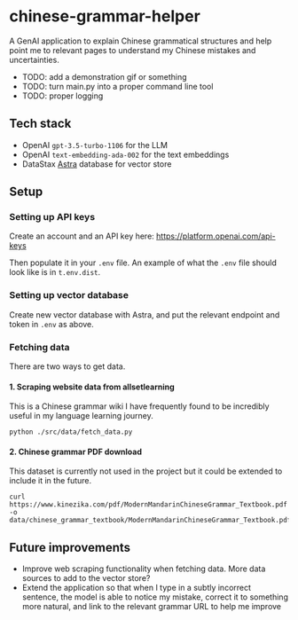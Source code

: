 # chinese-grammar-helper

A GenAI application to explain Chinese grammatical structures and help point me to relevant pages to understand my Chinese mistakes and uncertainties.

* TODO: add a demonstration gif or something
* TODO: turn main.py into a proper command line tool
* TODO: proper logging

## Tech stack

* OpenAI `gpt-3.5-turbo-1106` for the LLM
* OpenAI `text-embedding-ada-002` for the text embeddings
* DataStax [Astra](https://astra.datastax.com/) database for vector store

## Setup

### Setting up API keys

Create an account and an API key here: https://platform.openai.com/api-keys

Then populate it in your `.env` file. An example of what the `.env` file should look like is in `t.env.dist`.

### Setting up vector database

Create new vector database with Astra, and put the relevant endpoint and token in `.env` as above.

### Fetching data
There are two ways to get data.

#### 1. Scraping website data from allsetlearning
This is a Chinese grammar wiki I have frequently found to be incredibly useful in my language learning journey.
```
python ./src/data/fetch_data.py
```

#### 2. Chinese grammar PDF download
This dataset is currently not used in the project but it could be extended to include it in the future.
```
curl https://www.kinezika.com/pdf/ModernMandarinChineseGrammar_Textbook.pdf -o data/chinese_grammar_textbook/ModernMandarinChineseGrammar_Textbook.pdf
```

## Future improvements

* Improve web scraping functionality when fetching data. More data sources to add to the vector store?
* Extend the application so that when I type in a subtly incorrect sentence, the model is able to notice
  my mistake, correct it to something more natural, and link to the relevant grammar URL to help me
  improve